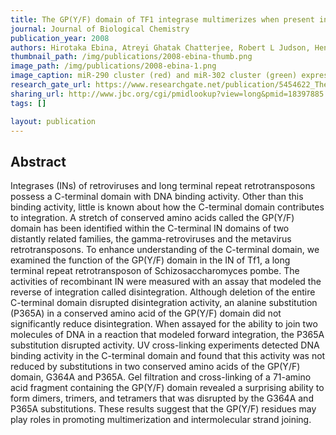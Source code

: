 ```yaml
---
title: The GP(Y/F) domain of TF1 integrase multimerizes when present in a fragment, and substitutions in this domain reduce enzymatic activity of the full-length protein
journal: Journal of Biological Chemistry
publication_year: 2008
authors: Hirotaka Ebina, Atreyi Ghatak Chatterjee, Robert L Judson, Henry L Levin
thumbnail_path: /img/publications/2008-ebina-thumb.png
image_path: /img/publications/2008-ebina-1.png
image_caption: miR-290 cluster (red) and miR-302 cluster (green) expression during mouse embryonic development. Cells within dotted line are embryonic tissue and outside of dotted line are extraembryonic tissue. Sorting experiments confirmed that the yellow represents expression of both clusters in the same cell.
research_gate_url: https://www.researchgate.net/publication/5454622_The_GP%28YF%29_domain_of_TF1_integrase_multimerizes_when_present_in_a_fragment_and_substitutions_in_this_domain_reduce_enzymatic_activity_of_the_full-length_protein
sharing_url: http://www.jbc.org/cgi/pmidlookup?view=long&pmid=18397885
tags: []

layout: publication
---
```

## Abstract

Integrases (INs) of retroviruses and long terminal repeat retrotransposons possess a C-terminal domain with DNA binding activity. Other than this binding activity, little is known about how the C-terminal domain contributes to integration. A stretch of conserved amino acids called the GP(Y/F) domain has been identified within the C-terminal IN domains of two distantly related families, the gamma-retroviruses and the metavirus retrotransposons. To enhance understanding of the C-terminal domain, we examined the function of the GP(Y/F) domain in the IN of Tf1, a long terminal repeat retrotransposon of Schizosaccharomyces pombe. The activities of recombinant IN were measured with an assay that modeled the reverse of integration called disintegration. Although deletion of the entire C-terminal domain disrupted disintegration activity, an alanine substitution (P365A) in a conserved amino acid of the GP(Y/F) domain did not significantly reduce disintegration. When assayed for the ability to join two molecules of DNA in a reaction that modeled forward integration, the P365A substitution disrupted activity. UV cross-linking experiments detected DNA binding activity in the C-terminal domain and found that this activity was not reduced by substitutions in two conserved amino acids of the GP(Y/F) domain, G364A and P365A. Gel filtration and cross-linking of a 71-amino acid fragment containing the GP(Y/F) domain revealed a surprising ability to form dimers, trimers, and tetramers that was disrupted by the G364A and P365A substitutions. These results suggest that the GP(Y/F) residues may play roles in promoting multimerization and intermolecular strand joining.
